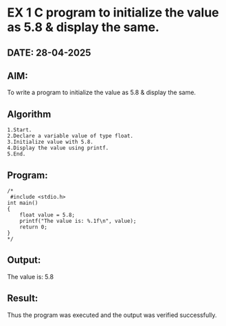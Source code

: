# EX 1 C program to initialize the value as 5.8 & display the same.
## DATE: 28-04-2025
## AIM:
To write a program to initialize the value as 5.8 & display the same.

## Algorithm
    1.Start.
    2.Declare a variable value of type float.
    3.Initialize value with 5.8.
    4.Display the value using printf.
    5.End.

## Program:
```
/*
 #include <stdio.h>
int main()
{
    float value = 5.8;
    printf("The value is: %.1f\n", value);
    return 0;
}
*/
```

## Output:

The value is: 5.8

## Result:
Thus the program was executed and the output was verified successfully.
